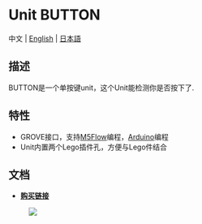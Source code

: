 # Unit BUTTON

中文 | [English](/en/product_documents/units/unit_button) | [日本語](ja/product_documents/units/unit_button)

## 描述

BUTTON是一个单按键unit，这个Unit能检测你是否按下了.

## 特性

-  GROVE接口，支持[M5Flow](http://flow.m5stack.com)编程，[Arduino](http://www.arduino.cc)编程
-  Unit内置两个Lego插件孔，方便与Lego件结合

## 文档

<!-- - **[例程](zh_CN/file_to_display_null)** -->
- **[购买链接](https://www.aliexpress.com/store/product/M5Stack-Official-Mini-Button-Unit-for-ESP32-Arduino-Micropython-Development-Kit-with-GROVE-GPIO-Port-Blockly/3226069_32921805637.html?spm=a2g1x.12024536.productList_2187621.8)**

<figure>
    <img src="assets/img/product_pics/units/M5GO_Unit_button.png">
</figure>